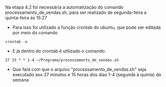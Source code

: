 Na etapa 4.2 foi necessária a automatização do comando processamento_de_vendas.sh, para ser realizado de segunda-feira a quinta-feira às 15:27
 - Para isso foi utilizado a função crontab do ubuntu, que pode ser editada por meio do comando
```
crontab -e
```
 - E já dentro do crontab é utilizado o comando:
```
27 15 * * 1-4 ~/Programa/processamento_de_vendas.sh
```
 - Que fará com que o arquivo "processamento_de_vendas.sh" seja executado aos 27 minutos e 15 horas dos dias 1-4 (segunda à quinta) da semana
